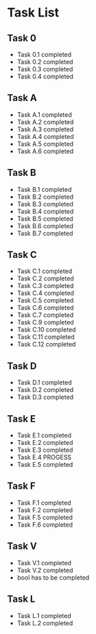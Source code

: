 # Task List

## Task 0
* Task 0.1 completed
* Task 0.2 completed
* Task 0.3 completed
* Task 0.4 completed
  
## Task A
* Task A.1 completed
* Task A.2 completed
* Task A.3 completed
* Task A.4 completed
* Task A.5 completed
* Task A.6 completed

## Task B
* Task B.1 completed
* Task B.2 completed
* Task B.3 completed
* Task B.4 completed
* Task B.5 completed
* Task B.6 completed
* Task B.7 completed

## Task C
* Task C.1 completed
* Task C.2 completed
* Task C.3 completed
* Task C.4 completed
* Task C.5 completed
* Task C.6 completed
* Task C.7 completed
* Task C.9 completed
* Task C.10 completed
* Task C.11 completed
* Task C.12 completed

## Task D
* Task D.1 completed
* Task D.2 completed
* Task D.3 completed

## Task E
* Task E.1 completed
* Task E.2 completed
* Task E.3 completed
* Task E.4 PROGESS
* Task E.5 completed

## Task F
* Task F.1 completed
* Task F.2 completed
* Task F.5 completed
* Task F.6 completed

## Task V
* Task V.1 completed
* Task V.2 completed
* bool has to be completed

## Task L
* Task L.1 completed
* Task L.2 completed
  


